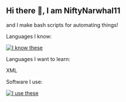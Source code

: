 ## Hi there 👋, I am NiftyNarwhal11
and I make bash scripts for automating things!

Languages I know:

  [![I know these](https://skillicons.dev/icons?i=python,bash,html,php,css,js,java,cpp,lua)](https://skillicons.dev)


Languages I want to learn:

  
  XML


Software I use:


  [![I use these](https://skillicons.dev/icons?i=vscode,blender)](https://skillicons.dev)
<!--
**NiftyNarwhal11/NiftyNarwhal11** is a ✨ _special_ ✨ repository because its `README.md` (this file) appears on your GitHub profile.

Here are some ideas to get you started:

- 🔭 I’m currently working on ...
- 🌱 I’m currently learning ...
- 👯 I’m looking to collaborate on ...
- 🤔 I’m looking for help with ...
- 💬 Ask me about ...
- 📫 How to reach me: ...
- 😄 Pronouns: ...
- ⚡ Fun fact: ...
-->
